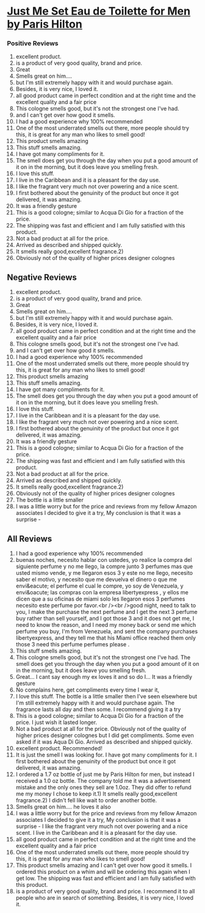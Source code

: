 # [Just Me Set Eau de Toilette for Men by Paris Hilton](https://products.checkmycream.com/products/Just-Me-Set-Eau-de-Toilette-for-Men-by-Paris-Hilton.html)

### Positive Reviews

<ol>
      <li>excellent product.</li>
      <li>is a product of very good quality, brand and price.</li>
      <li>Great</li>
      <li>Smells great on him....</li>
      <li>but I&#x27;m still extremely happy with it and would purchase again.</li>
      <li>Besides, it is very nice, I loved it.</li>
      <li>all good product came in perfect condition and at the right time and the excellent quality and a fair price</li>
      <li>This cologne smells good, but it&#x27;s not the strongest one I&#x27;ve had.</li>
      <li>and I can&#x27;t get over how good it smells.</li>
      <li>I had a good experience why 100% recommended</li>
      <li>One of the most underrated smells out there, more people should try this, it is great for any man who likes to smell good!</li>
      <li>This product smells amazing</li>
      <li>This stuff smells amazing.</li>
      <li>I have got many compliments for it.</li>
      <li>The smell does get you through the day when you put a good amount of it on in the morning, but it does leave you smelling fresh.</li>
      <li>I love this stuff.</li>
      <li>I live in the Caribbean and it is a pleasant for the day use.</li>
      <li>I like the fragrant very much not over powering and a nice scent.</li>
      <li>I first bothered about the genuinity of the product but once it got delivered, it was amazing.</li>
      <li>It was a friendly gesture</li>
      <li>This is a good cologne; similar to Acqua Di Gio for a fraction of the price.</li>
      <li>The shipping was fast and efficient and I am fully satisfied with this product.</li>
      <li>Not a bad product at all for the price.</li>
      <li>Arrived as described and shipped quickly.</li>
      <li>It smells really good,excellent fragrance.2)</li>
      <li>Obviously not of the quality of higher prices designer colognes</li>
</ol>


<h2>Negative Reviews</h2>
<ol>
<li> excellent product.</li>
<li> is a product of very good quality, brand and price.</li>
<li> Great</li>
<li> Smells great on him....</li>
<li> but I&#x27;m still extremely happy with it and would purchase again.</li>
<li> Besides, it is very nice, I loved it.</li>
<li> all good product came in perfect condition and at the right time and the excellent quality and a fair price</li>
<li> This cologne smells good, but it&#x27;s not the strongest one I&#x27;ve had.</li>
<li> and I can&#x27;t get over how good it smells.</li>
<li> I had a good experience why 100% recommended</li>
<li> One of the most underrated smells out there, more people should try this, it is great for any man who likes to smell good!</li>
<li> This product smells amazing</li>
<li> This stuff smells amazing.</li>
<li> I have got many compliments for it.</li>
<li> The smell does get you through the day when you put a good amount of it on in the morning, but it does leave you smelling fresh.</li>
<li> I love this stuff.</li>
<li> I live in the Caribbean and it is a pleasant for the day use.</li>
<li> I like the fragrant very much not over powering and a nice scent.</li>
<li> I first bothered about the genuinity of the product but once it got delivered, it was amazing.</li>
<li> It was a friendly gesture</li>
<li> This is a good cologne; similar to Acqua Di Gio for a fraction of the price.</li>
<li> The shipping was fast and efficient and I am fully satisfied with this product.</li>
<li> Not a bad product at all for the price.</li>
<li> Arrived as described and shipped quickly.</li>
<li> It smells really good,excellent fragrance.2)</li>
<li> Obviously not of the quality of higher prices designer colognes</li>
<li> The bottle is a little smaller</li>
<li> I was a little worry but for the price and reviews from my fellow Amazon associates I decided to give it a try, My conclusion is that it was a surprise -</li>
</ol>

<h2>All Reviews</h2>

<ol>
    <li> I had a good experience why 100% recommended</li>
    <li> buenas noches, necesito hablar con ustedes, yo realice la compra del siguiente perfume y no me llego, la compre junto 3 perfumes mas que usted mismo vende, y me llegaron esos 3 y este no me llego, necesito saber el motivo, y necesito que me devuelva el dinero o que me envi&amp;eacute; el perfume el cual le compre, yo soy de Venezuela, y envi&amp;oacute; las compras con la empresa libertyexpress , y ellos me dicen que a su oficinas de miami solo les llegaron esos 3 perfumes necesito este perfume por favor.&lt;br /&gt;&lt;br /&gt;good night, need to talk to you, I make the purchase the next perfume and I get the next 3 perfume buy rather than sell yourself, and I got those 3 and it does not get me, I need to know the reason, and I need my money back or send me which perfume you buy, I&#x27;m from Venezuela, and sent the company purchases libertyexpress, and they tell me that his Miami office reached them only those 3 need this perfume perfumes please .</li>
    <li> This stuff smells amazing.</li>
    <li> This cologne smells good, but it&#x27;s not the strongest one I&#x27;ve had. The smell does get you through the day when you put a good amount of it on in the morning, but it does leave you smelling fresh.</li>
    <li> Great... I cant say enough my ex loves it and so do I... It was a friendly gesture</li>
    <li> No complains here, get compliments every time I wear it,</li>
    <li> I love this stuff. The bottle is a little smaller then I&#x27;ve seen elsewhere but I&#x27;m still extremely happy with it and would purchase again. The fragrance lasts all day and then some. I recommend giving it a try</li>
    <li> This is a good cologne; similar to Acqua Di Gio for a fraction of the price. I just wish it lasted longer.</li>
    <li> Not a bad product at all for the price. Obviously not of the quality of higher prices designer colognes but I did get compliments. Some even asked if it was Aqua Di Gio. Arrived as described and shipped quickly.</li>
    <li> excellent product. Recommended!</li>
    <li> It is just the smell I was looking for. I have got many compliments for it. I first bothered about the genuinity of the product but once it got delivered, it was amazing.</li>
    <li> I ordered a 1.7 oz bottle of just me by Paris Hilton for men, but instead I received a 1.0 oz bottle.  The company told me it was a advertisement mistake and the only ones they sell are 1.0oz. They did offer to refund me my money I chose to keep it.1) It smells really good,excellent fragrance.2) I didn&#x27;t fell like wait to order another bottle.</li>
    <li> Smells great on him.... he loves it also</li>
    <li> I was a little worry but for the price and reviews from my fellow Amazon associates I decided to give it a try, My conclusion is that it was a surprise - I like the fragrant very much not over powering and a nice scent. I live in the Caribbean and it is a pleasant for the day use.</li>
    <li> all good product came in perfect condition and at the right time and the excellent quality and a fair price</li>
    <li> One of the most underrated smells out there, more people should try this, it is great for any man who likes to smell good!</li>
    <li> This product smells amazing and I can&#x27;t get over how good it smells. I ordered this product on a whim and will be ordering this again when I get low.  The shipping was fast and efficient and I am fully satisfied with this product.</li>
    <li> is a product of very good quality, brand and price. I recommend it to all people who are in search of something. Besides, it is very nice, I loved it.</li>
</ol>




